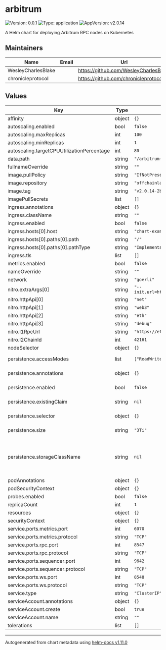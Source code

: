 # arbitrum

![Version: 0.0.1](https://img.shields.io/badge/Version-0.0.1-informational?style=flat-square) ![Type: application](https://img.shields.io/badge/Type-application-informational?style=flat-square) ![AppVersion: v2.0.14](https://img.shields.io/badge/AppVersion-v2.0.14-informational?style=flat-square)

A Helm chart for deploying Arbitrum RPC nodes on Kubernetes

## Maintainers

| Name | Email | Url |
| ---- | ------ | --- |
| WesleyCharlesBlake |  | <https://github.com/WesleyCharlesBlake> |
| chronicleprotocol |  | <https://github.com/chronicleprotocol> |

## Values

| Key | Type | Default | Description |
|-----|------|---------|-------------|
| affinity | object | `{}` |  |
| autoscaling.enabled | bool | `false` |  |
| autoscaling.maxReplicas | int | `100` |  |
| autoscaling.minReplicas | int | `1` |  |
| autoscaling.targetCPUUtilizationPercentage | int | `80` |  |
| data.path | string | `"/arbitrum-data"` |  |
| fullnameOverride | string | `""` |  |
| image.pullPolicy | string | `"IfNotPresent"` |  |
| image.repository | string | `"offchainlabs/nitro-node"` |  |
| image.tag | string | `"v2.0.14-2baa834"` |  |
| imagePullSecrets | list | `[]` |  |
| ingress.annotations | object | `{}` |  |
| ingress.className | string | `""` |  |
| ingress.enabled | bool | `false` |  |
| ingress.hosts[0].host | string | `"chart-example.local"` |  |
| ingress.hosts[0].paths[0].path | string | `"/"` |  |
| ingress.hosts[0].paths[0].pathType | string | `"ImplementationSpecific"` |  |
| ingress.tls | list | `[]` |  |
| metrics.enabled | bool | `false` |  |
| nameOverride | string | `""` |  |
| network | string | `"goerli"` |  |
| nitro.extraArgs[0] | string | `"--init.url=https://snapshot.arbitrum.io/mainnet/nitro.tar"` |  |
| nitro.httpApi[0] | string | `"net"` |  |
| nitro.httpApi[1] | string | `"web3"` |  |
| nitro.httpApi[2] | string | `"eth"` |  |
| nitro.httpApi[3] | string | `"debug"` |  |
| nitro.l1RpcUrl | string | `"https://eth-mainnet.public.blastapi.io"` |  |
| nitro.l2ChainId | int | `42161` |  |
| nodeSelector | object | `{}` |  |
| persistence.accessModes | list | `["ReadWriteOnce"]` | Access mode for the volume claim template |
| persistence.annotations | object | `{}` | Annotations for volume claim template |
| persistence.enabled | bool | `false` | Uses an EmptyDir when not enabled |
| persistence.existingClaim | string | `nil` | Use an existing PVC when persistence.enabled |
| persistence.selector | object | `{}` | Selector for volume claim template |
| persistence.size | string | `"3Ti"` | Requested size for volume claim template |
| persistence.storageClassName | string | `nil` | Use a specific storage class E.g 'local-path' for local storage to achieve best performance Read more (https://github.com/rancher/local-path-provisioner) |
| podAnnotations | object | `{}` |  |
| podSecurityContext | object | `{}` |  |
| probes.enabled | bool | `false` |  |
| replicaCount | int | `1` |  |
| resources | object | `{}` |  |
| securityContext | object | `{}` |  |
| service.ports.metrics.port | int | `6070` |  |
| service.ports.metrics.protocol | string | `"TCP"` |  |
| service.ports.rpc.port | int | `8547` |  |
| service.ports.rpc.protocol | string | `"TCP"` |  |
| service.ports.sequencer.port | int | `9642` |  |
| service.ports.sequencer.protocol | string | `"TCP"` |  |
| service.ports.ws.port | int | `8548` |  |
| service.ports.ws.protocol | string | `"TCP"` |  |
| service.type | string | `"ClusterIP"` |  |
| serviceAccount.annotations | object | `{}` |  |
| serviceAccount.create | bool | `true` |  |
| serviceAccount.name | string | `""` |  |
| tolerations | list | `[]` |  |

----------------------------------------------
Autogenerated from chart metadata using [helm-docs v1.11.0](https://github.com/norwoodj/helm-docs/releases/v1.11.0)
